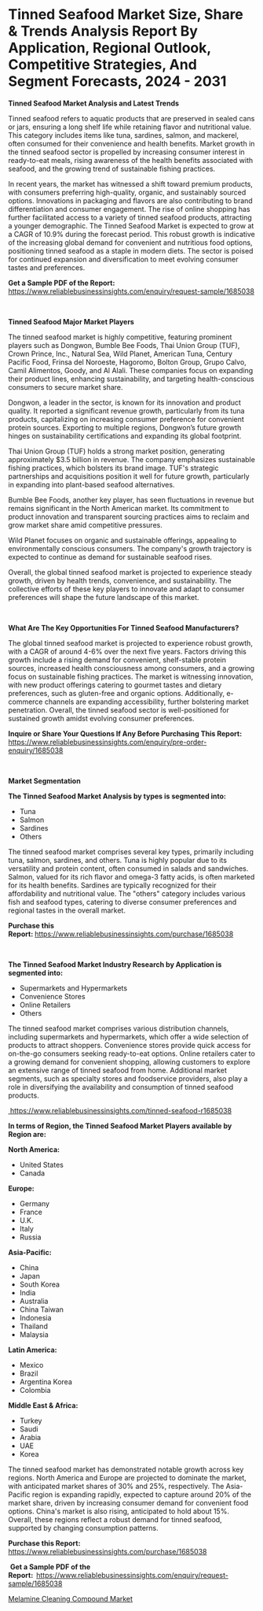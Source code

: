 <p><h1>Tinned Seafood Market Size, Share & Trends Analysis Report By Application, Regional Outlook, Competitive Strategies, And Segment Forecasts, 2024 - 2031</h1></p><p><strong>Tinned Seafood Market Analysis and Latest Trends</strong></p>
<p><p>Tinned seafood refers to aquatic products that are preserved in sealed cans or jars, ensuring a long shelf life while retaining flavor and nutritional value. This category includes items like tuna, sardines, salmon, and mackerel, often consumed for their convenience and health benefits. Market growth in the tinned seafood sector is propelled by increasing consumer interest in ready-to-eat meals, rising awareness of the health benefits associated with seafood, and the growing trend of sustainable fishing practices.</p><p>In recent years, the market has witnessed a shift toward premium products, with consumers preferring high-quality, organic, and sustainably sourced options. Innovations in packaging and flavors are also contributing to brand differentiation and consumer engagement. The rise of online shopping has further facilitated access to a variety of tinned seafood products, attracting a younger demographic. The Tinned Seafood Market is expected to grow at a CAGR of 10.9% during the forecast period. This robust growth is indicative of the increasing global demand for convenient and nutritious food options, positioning tinned seafood as a staple in modern diets. The sector is poised for continued expansion and diversification to meet evolving consumer tastes and preferences.</p></p>
<p><strong>Get a Sample PDF of the Report:&nbsp;</strong> <a href="https://www.reliablebusinessinsights.com/enquiry/request-sample/1685038?utm_campaign=1837&utm_medium=2&utm_source=Github&utm_content=ia&utm_term=30122024&utm_id=tinned-seafood">https://www.reliablebusinessinsights.com/enquiry/request-sample/1685038</a></p>
<p>&nbsp;</p>
<p><strong>Tinned Seafood Major Market Players</strong></p>
<p><p>The tinned seafood market is highly competitive, featuring prominent players such as Dongwon, Bumble Bee Foods, Thai Union Group (TUF), Crown Prince, Inc., Natural Sea, Wild Planet, American Tuna, Century Pacific Food, Frinsa del Noroeste, Hagoromo, Bolton Group, Grupo Calvo, Camil Alimentos, Goody, and Al Alali. These companies focus on expanding their product lines, enhancing sustainability, and targeting health-conscious consumers to secure market share.</p><p>Dongwon, a leader in the sector, is known for its innovation and product quality. It reported a significant revenue growth, particularly from its tuna products, capitalizing on increasing consumer preference for convenient protein sources. Exporting to multiple regions, Dongwon’s future growth hinges on sustainability certifications and expanding its global footprint.</p><p>Thai Union Group (TUF) holds a strong market position, generating approximately $3.5 billion in revenue. The company emphasizes sustainable fishing practices, which bolsters its brand image. TUF's strategic partnerships and acquisitions position it well for future growth, particularly in expanding into plant-based seafood alternatives.</p><p>Bumble Bee Foods, another key player, has seen fluctuations in revenue but remains significant in the North American market. Its commitment to product innovation and transparent sourcing practices aims to reclaim and grow market share amid competitive pressures.</p><p>Wild Planet focuses on organic and sustainable offerings, appealing to environmentally conscious consumers. The company's growth trajectory is expected to continue as demand for sustainable seafood rises.</p><p>Overall, the global tinned seafood market is projected to experience steady growth, driven by health trends, convenience, and sustainability. The collective efforts of these key players to innovate and adapt to consumer preferences will shape the future landscape of this market.</p></p>
<p>&nbsp;</p>
<p><strong>What Are The Key Opportunities For Tinned Seafood Manufacturers?</strong></p>
<p><p>The global tinned seafood market is projected to experience robust growth, with a CAGR of around 4-6% over the next five years. Factors driving this growth include a rising demand for convenient, shelf-stable protein sources, increased health consciousness among consumers, and a growing focus on sustainable fishing practices. The market is witnessing innovation, with new product offerings catering to gourmet tastes and dietary preferences, such as gluten-free and organic options. Additionally, e-commerce channels are expanding accessibility, further bolstering market penetration. Overall, the tinned seafood sector is well-positioned for sustained growth amidst evolving consumer preferences.</p></p>
<p><strong>Inquire or Share Your Questions If Any Before Purchasing This Report:</strong> <a href="https://www.reliablebusinessinsights.com/enquiry/pre-order-enquiry/1685038?utm_campaign=1837&utm_medium=2&utm_source=Github&utm_content=ia&utm_term=30122024&utm_id=tinned-seafood">https://www.reliablebusinessinsights.com/enquiry/pre-order-enquiry/1685038</a></p>
<p>&nbsp;</p>
<p><strong>Market Segmentation</strong></p>
<p><strong>The Tinned Seafood Market Analysis by types is segmented into:</strong></p>
<p><ul><li>Tuna</li><li>Salmon</li><li>Sardines</li><li>Others</li></ul></p>
<p><p>The tinned seafood market comprises several key types, primarily including tuna, salmon, sardines, and others. Tuna is highly popular due to its versatility and protein content, often consumed in salads and sandwiches. Salmon, valued for its rich flavor and omega-3 fatty acids, is often marketed for its health benefits. Sardines are typically recognized for their affordability and nutritional value. The "others" category includes various fish and seafood types, catering to diverse consumer preferences and regional tastes in the overall market.</p></p>
<p><strong>Purchase this Report:&nbsp;</strong><a href="https://www.reliablebusinessinsights.com/purchase/1685038?utm_campaign=1837&utm_medium=2&utm_source=Github&utm_content=ia&utm_term=30122024&utm_id=tinned-seafood">https://www.reliablebusinessinsights.com/purchase/1685038</a></p>
<p>&nbsp;</p>
<p><strong>The Tinned Seafood Market Industry Research by Application is segmented into:</strong></p>
<p><ul><li>Supermarkets and Hypermarkets</li><li>Convenience Stores</li><li>Online Retailers</li><li>Others</li></ul></p>
<p><p>The tinned seafood market comprises various distribution channels, including supermarkets and hypermarkets, which offer a wide selection of products to attract shoppers. Convenience stores provide quick access for on-the-go consumers seeking ready-to-eat options. Online retailers cater to a growing demand for convenient shopping, allowing customers to explore an extensive range of tinned seafood from home. Additional market segments, such as specialty stores and foodservice providers, also play a role in diversifying the availability and consumption of tinned seafood products.</p></p>
<p><a href="https://www.reliablebusinessinsights.com/tinned-seafood-r1685038?utm_campaign=1837&utm_medium=2&utm_source=Github&utm_content=ia&utm_term=30122024&utm_id=tinned-seafood">&nbsp;https://www.reliablebusinessinsights.com/tinned-seafood-r1685038</a></p>
<p><strong>In terms of Region, the Tinned Seafood Market Players available by Region are:</strong></p>
<p>
    <p> <strong> North America: </strong>
        <ul>
            <li>United States</li>
            <li>Canada</li>
        </ul>
        </p> 
    <p> <strong> Europe: </strong>
        <ul>
            <li>Germany</li>
            <li>France</li>
            <li>U.K.</li>
            <li>Italy</li>
            <li>Russia</li>
        </ul>
        </p> 
    <p> <strong> Asia-Pacific: </strong>
        <ul>
            <li>China</li>
            <li>Japan</li>
            <li>South Korea</li>
            <li>India</li>
            <li>Australia</li>
            <li>China Taiwan</li>
            <li>Indonesia</li>
            <li>Thailand</li>
            <li>Malaysia</li>
        </ul>
        </p> 
    <p> <strong> Latin America: </strong>
        <ul>
            <li>Mexico</li>
            <li>Brazil</li>
            <li>Argentina Korea</li>
            <li>Colombia</li>
        </ul>
        </p> 
    <p> <strong> Middle East & Africa: </strong>
        <ul>
            <li>Turkey</li>
            <li>Saudi</li>
            <li>Arabia</li>
            <li>UAE</li>
            <li>Korea</li>
        </ul>
    </p>
    </p>
<p><p>The tinned seafood market has demonstrated notable growth across key regions. North America and Europe are projected to dominate the market, with anticipated market shares of 30% and 25%, respectively. The Asia-Pacific region is expanding rapidly, expected to capture around 20% of the market share, driven by increasing consumer demand for convenient food options. China's market is also rising, anticipated to hold about 15%. Overall, these regions reflect a robust demand for tinned seafood, supported by changing consumption patterns.</p></p>
<p><strong>Purchase this Report: </strong><a href="https://www.reliablebusinessinsights.com/purchase/1685038?utm_campaign=1837&utm_medium=2&utm_source=Github&utm_content=ia&utm_term=30122024&utm_id=tinned-seafood">https://www.reliablebusinessinsights.com/purchase/1685038</a></p>
<p>&nbsp;<strong>Get a Sample PDF of the Report:&nbsp;&nbsp;</strong><a href="https://www.reliablebusinessinsights.com/enquiry/request-sample/1685038?utm_campaign=1837&utm_medium=2&utm_source=Github&utm_content=ia&utm_term=30122024&utm_id=tinned-seafood">https://www.reliablebusinessinsights.com/enquiry/request-sample/1685038</a></p>
<p><strong></strong></p>
<p><p><a href="https://github.com/oslieselotte2192/Market-Research-Report-List-1/blob/main/melamine-cleaning-compound-market.md?utm_campaign=1837&utm_medium=2&utm_source=Github&utm_content=ia&utm_term=30122024&utm_id=tinned-seafood">Melamine Cleaning Compound Market</a></p></p>